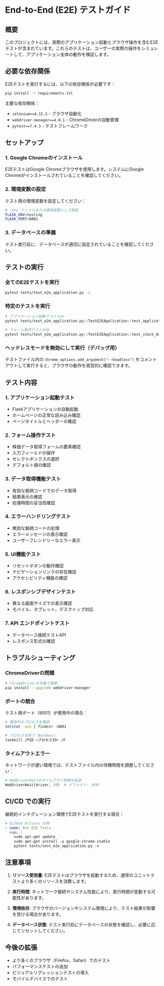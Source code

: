 # End-to-End (E2E) テストガイド

## 概要

このプロジェクトには、実際のアプリケーション起動とブラウザ操作を含むE2Eテストが含まれています。これらのテストは、ユーザーの実際の操作をシミュレートして、アプリケーション全体の動作を検証します。

## 必要な依存関係

E2Eテストを実行するには、以下の依存関係が必要です：

```bash
pip install -r requirements.txt
```

主要な依存関係：
- `selenium==4.15.2` - ブラウザ自動化
- `webdriver-manager==4.0.1` - ChromeDriverの自動管理
- `pytest==7.4.3` - テストフレームワーク

## セットアップ

### 1. Google Chromeのインストール

E2EテストはGoogle Chromeブラウザを使用します。システムにGoogle Chromeがインストールされていることを確認してください。

### 2. 環境変数の設定

テスト用の環境変数を設定してください：

```bash
# .env ファイルまたは環境変数として設定
FLASK_ENV=testing
FLASK_PORT=8001
```

### 3. データベースの準備

テスト実行前に、データベースが適切に設定されていることを確認してください。

## テストの実行

### 全てのE2Eテストを実行

```bash
pytest tests/test_e2e_application.py -v
```

### 特定のテストを実行

```bash
# アプリケーション起動テストのみ
pytest tests/test_e2e_application.py::TestE2EApplication::test_application_startup_and_homepage_load -v

# フォーム操作テストのみ
pytest tests/test_e2e_application.py::TestE2EApplication::test_stock_data_fetch_form_interaction -v
```

### ヘッドレスモードを無効にして実行（デバッグ用）

テストファイル内の `chrome_options.add_argument("--headless")` をコメントアウトして実行すると、ブラウザの動作を視覚的に確認できます。

## テスト内容

### 1. アプリケーション起動テスト
- Flaskアプリケーションの自動起動
- ホームページの正常な読み込み確認
- ページタイトルとヘッダーの確認

### 2. フォーム操作テスト
- 株価データ取得フォームの要素確認
- 入力フィールドの操作
- セレクトボックスの選択
- デフォルト値の確認

### 3. データ取得機能テスト
- 有効な銘柄コードでのデータ取得
- 結果表示の確認
- 処理時間の妥当性確認

### 4. エラーハンドリングテスト
- 無効な銘柄コードの処理
- エラーメッセージの表示確認
- ユーザーフレンドリーなエラー表示

### 5. UI機能テスト
- リセットボタンの動作確認
- ナビゲーションリンクの存在確認
- アクセシビリティ機能の確認

### 6. レスポンシブデザインテスト
- 異なる画面サイズでの表示確認
- モバイル、タブレット、デスクトップ対応

### 7. API エンドポイントテスト
- データベース接続テストAPI
- レスポンス形式の確認

## トラブルシューティング

### ChromeDriverの問題

```bash
# ChromeDriverを手動で更新
pip install --upgrade webdriver-manager
```

### ポートの競合

テスト用ポート（8001）が使用中の場合：

```bash
# 使用中のプロセスを確認
netstat -ano | findstr :8001

# プロセスを終了（Windows）
taskkill /PID <プロセスID> /F
```

### タイムアウトエラー

ネットワークが遅い環境では、テストファイル内の待機時間を調整してください：

```python
# WebDriverWaitのタイムアウト時間を延長
WebDriverWait(driver, 30)  # デフォルト: 10秒
```

## CI/CD での実行

継続的インテグレーション環境でE2Eテストを実行する場合：

```yaml
# GitHub Actions の例
- name: Run E2E Tests
  run: |
    sudo apt-get update
    sudo apt-get install -y google-chrome-stable
    pytest tests/test_e2e_application.py -v
```

## 注意事項

1. **リソース使用量**: E2Eテストはブラウザを起動するため、通常のユニットテストより多くのリソースを消費します。

2. **実行時間**: ネットワーク接続やシステム性能により、実行時間が変動する可能性があります。

3. **環境依存**: ブラウザのバージョンやシステム環境により、テスト結果が影響を受ける場合があります。

4. **データベース状態**: テスト実行前にデータベースの状態を確認し、必要に応じてリセットしてください。

## 今後の拡張

- より多くのブラウザ（Firefox、Safari）でのテスト
- パフォーマンステストの追加
- ビジュアルリグレッションテストの導入
- モバイルデバイスでのテスト